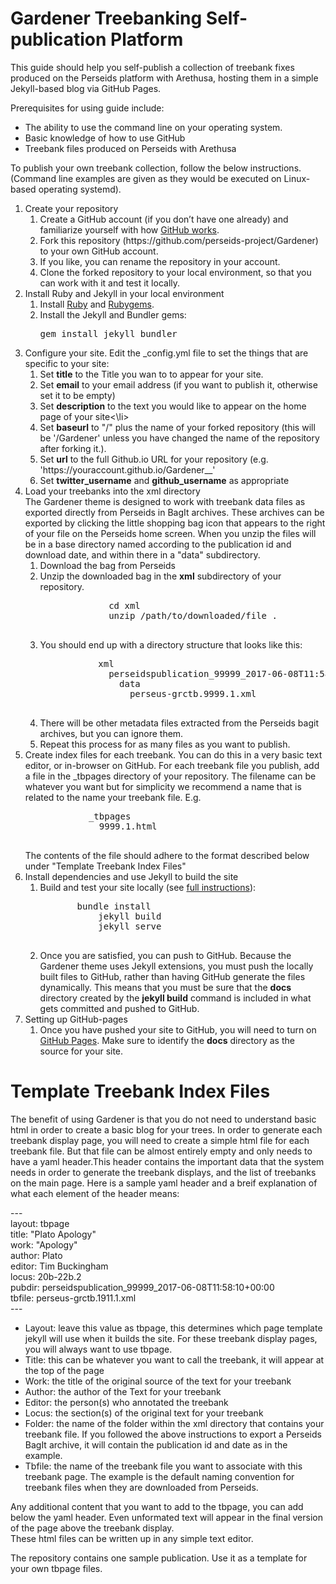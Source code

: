 <h1>Gardener Treebanking Self-publication Platform</h1>

This guide should help you self-publish a collection of treebank fixes produced on the Perseids platform with Arethusa, hosting them in a simple Jekyll-based blog via GitHub Pages. 

Prerequisites for using guide include:
    <ul>
      <li>The ability to use the command line on your operating system.</li>
      <li>Basic knowledge of how to use GitHub</li>
      <li>Treebank files produced on Perseids with Arethusa</li>
    </ul>

To publish your own treebank collection, follow the below instructions. (Command line examples are given as they would be executed on Linux-based operating systemd).


<ol>
  <li>Create your repository
    <ol>
 	<li>Create a GitHub account (if you don’t have one already) and familiarize yourself with how <a href="https://guides.github.com/activities/hello-world/">GitHub works</a>.</li>
 	<li>Fork this repository (https://github.com/perseids-project/Gardener) to your own GitHub account.</li>
        <li>If you like, you can rename the repository in your account.</li>
 	<li>Clone the forked repository to your local environment, so that you can work with it and test it locally.</li>
    </ol>
  </li>
  <li>Install Ruby and Jekyll in your local environment
    <ol>
 	<li>Install <a href="https://www.ruby-lang.org/">Ruby</a> and <a href="https://rubygems.org/">Rubygems</a>.</li>
        <li>Install the Jekyll and Bundler gems: 
	<pre>gem install jekyll bundler</pre>
        </li>
    </ol>
  <li>Configure your site. 
      Edit the _config.yml file to set the things that are specific to your site:
    <ol>
      <li>Set <b>title</b> to the Title you wan to to appear for your site.</li>
      <li>Set <b>email</b> to your email address (if you want to publish it, otherwise set it to be empty)</li>
      <li>Set <b>description</b> to the text you would like to appear on the home page of your site<\li>
      <li>Set <b>baseurl</b> to "/" plus the name of your forked repository (this will be '/Gardener' unless you have changed the name of the repository after forking it.). </li>
      <li>Set <b>url</b> to the full Github.io URL for your repository (e.g. 'https://youraccount.github.io/Gardener__'</li>
      <li>Set <b>twitter_username</b> and <b>github_username</b> as appropriate</li>
     </ol>
   </li>
   <li>Load your treebanks into the xml directory<br/>
     The Gardener theme is designed to work with treebank data files as exported directly from Perseids in BagIt archives. These archives can be exported by clicking the little shopping bag icon that appears to the right of your file on the Perseids home screen.  When you unzip the files will be in a base directory named according to the publication id and download date, and within there in a "data" subdirectory.
     <ol>
       <li>Download the bag from Perseids</li>
       <li>Unzip the downloaded bag in the <b>xml</b> subdirectory of your repository.
           <pre>
             cd xml
             unzip /path/to/downloaded/file .
	   </pre>
       </li>
       <li>You should end up with a directory structure that looks like this:
           <pre>
           xml
             perseidspublication_99999_2017-06-08T11:58:10+00:00
               data
                 perseus-grctb.9999.1.xml
           </pre>
       </li>
       <li>There will be other metadata files extracted from the Perseids bagit archives, but you can ignore them.</li>
       <li>Repeat this process for as many files as you want to publish.</li>
     </ol>
   </li>
   <li>Create index files for each treebank. You can do this in a very basic text editor, or in-browser on GitHub. For each treebank file you publish, add a file in the _tbpages directory of your repository. The filename can be whatever you want but for simplicity we recommend a name that is related to the name your treebank file. E.g.
        <pre>
            _tbpages
              9999.1.html
	</pre>
        The contents of the file should adhere to the format described below under "Template Treebank Index Files"
   </li>
   <li>Install dependencies and use Jekyll to build the site
     <ol>
 	<li>Build and test your site locally (see <a href="https://jekyllrb.com/docs/usage/">full instructions</a>):
           <pre>
	   bundle install
           jekyll build
           jekyll serve
	   </pre>
        </li>
 	<li>Once you are satisfied, you can push to GitHub. Because the Gardener theme uses Jekyll extensions, you must push the locally built files to GitHub, rather than having GitHub generate the files dynamically. This means that you must be sure that the <b>docs</b> directory created by the <b>jekyll build</b> command is included in what gets committed and pushed to GitHub.</li>
      </ol>
   </li>
  <li> Setting up GitHub-pages
    <ol>
      <li>Once you have pushed your site to GitHub, you will need to turn on <a href="https://guides.github.com/features/pages/">GitHub Pages</a>. Make sure to identify the <b>docs</b> directory as the source for your site.</li>
    </ol>
  </li>
</ol>


<h1>Template Treebank Index Files</h1>

<p>The benefit of using Gardener is that you do not need to understand basic html in order to create a basic blog for your trees. In order to generate each treebank display page, you will need to create a simple html file for each treebank file. But that file can be almost entirely empty and only needs to have a yaml header.This header contains the important data that the system needs in order to generate the treebank displays, and the list of treebanks on the main page.  
Here is a sample yaml header and a breif explanation of what each element of the header means:</p> 

<p style="text-align: left;">---<br>
layout: tbpage<br>
title: "Plato Apology"<br>
work: "Apology"<br>
author: Plato<br>
editor: Tim Buckingham<br>
locus: 20b-22b.2<br>
pubdir: perseidspublication_99999_2017-06-08T11:58:10+00:00<br>
tbfile: perseus-grctb.1911.1.xml<br>
---</p>


<ul>
<li>Layout: leave this value as tbpage, this determines which page template jekyll will use when it builds the site. For these treebank display pages, you will always want to use tbpage.</li>
<li>Title: this can be whatever you want to call the treebank, it will appear at the top of the page<br>
<li>Work: the title of the original source of the text for your treebank</li>
<li>Author: the author of the Text for your treebank</li>
<li>Editor: the person(s) who annotated the treebank</li>
<li>Locus: the section(s) of the original text for your treebank</li>
<li>Folder: the name of the folder within the xml directory that contains your treebank file. If you followed the above instructions to export a Perseids BagIt archive, it will contain the publication id and date as in the example.</li>
<li>Tbfile: the name of the treebank file you want to associate with this treebank page. The example is the default naming convention for treebank files when they are downloaded from Perseids.</li>
</ul>

<p>
Any additional content that you want to add to the tbpage, you can add below the yaml header. Even unformated text will appear in the final version of the page above the treebank display. <br>
These html files can be written up in any simple text editor. <br>
</p>
<p>
The repository contains one sample publication. Use it as a template for your own tbpage files. 
</p>

